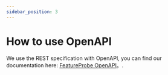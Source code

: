 ```yaml
---
sidebar_position: 3
---
```


# How to use OpenAPI

We use the REST specification with OpenAPI, you can find our documentation here: [FeatureProbe OpenAPI](https://featureprobe.io/api-docs)。.

